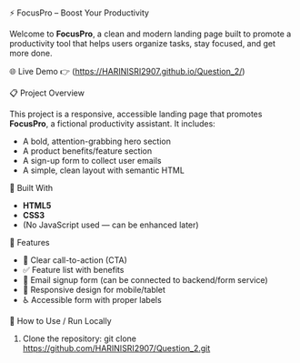⚡ FocusPro – Boost Your Productivity

Welcome to **FocusPro**, a clean and modern landing page built to promote a productivity tool that helps users organize tasks, stay focused, and get more done.

🌐 Live Demo
👉 (https://HARINISRI2907.github.io/Question_2/)  

📋 Project Overview

This project is a responsive, accessible landing page that promotes **FocusPro**, a fictional productivity assistant. It includes:

- A bold, attention-grabbing hero section
- A product benefits/feature section
- A sign-up form to collect user emails
- A simple, clean layout with semantic HTML

🧰 Built With

- **HTML5**
- **CSS3**
- (No JavaScript used — can be enhanced later)

📌 Features

- 🎯 Clear call-to-action (CTA)
- ✅ Feature list with benefits
- 📨 Email signup form (can be connected to backend/form service)
- 📱 Responsive design for mobile/tablet
- ♿ Accessible form with proper labels

🚀 How to Use / Run Locally

1. Clone the repository:
   git clone https://github.com/HARINISRI2907/Question_2.git
